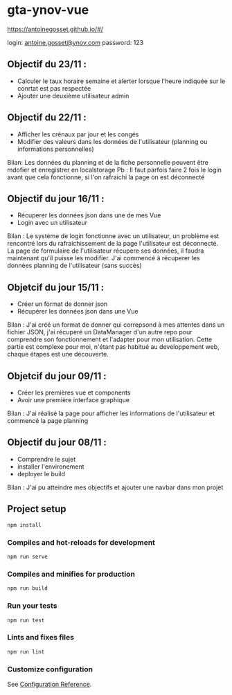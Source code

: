 # gta-ynov-vue
https://antoinegosset.github.io/#/

login: antoine.gosset@ynov.com
password: 123

## Objectif du 23/11 :
 - Calculer le taux horaire semaine et alerter lorsque l'heure indiquée sur le conrtat est pas respectée
 - Ajouter une deuxième utilisateur admin 
 
 
## Objectif du 22/11 :
 - Afficher les crénaux par jour et les congés
 - Modifier des valeurs dans les données de l'utilisateur (planning ou informations personnelles)
 
 Bilan: Les données du planning et de la fiche personnelle peuvent être mdofier et enregistrer en localstorage
 Pb : Il faut parfois faire 2 fois le login avant que cela fonctionne, si l'on rafraichi la page on est déconnecté
 
## Objectif du jour 16/11 :
 - Récuperer les données json dans une de mes Vue
 - Login avec un utilisateur
 
 Bilan : Le système de login fonctionne avec un utilisateur, un problème est rencontré lors du rafraichissement de la page l'utilisateur est déconnecté.
 La page de formulaire de l'utilisateur récupere ses données, il faudra maintenant qu'il puisse les modifier.
 J'ai commencé à récuperer les données planning de l'utilisateur (sans succès)
 
## Objetcif du jour 15/11 :

 - Créer un format de donner json
 - Récupérer les données json dans une Vue

Bilan : J'ai créé un format de donner qui correpsond à mes attentes dans un fichier JSON, j'ai récuperé un DataManager d'un autre repo pour comprendre son fonctionnement et l'adapter pour mon utilisation. Cette partie est complexe pour moi, n'étant pas habitué au developpement web, chaque étapes est une découverte. 

## Objetcif du jour 09/11 :

 - Créer les premières vue et components
 - Avoir une première interface graphique

Bilan : J'ai réalisé la page pour afficher les informations de l'utilisateur et commencé la page planning

## Objectif du jour 08/11 :
 - Comprendre le sujet
 - installer l'environement 
 - deployer le build 
 
 Bilan : J'ai pu atteindre mes objectifs et ajouter une navbar dans mon projet

## Project setup
```
npm install
```

### Compiles and hot-reloads for development
```
npm run serve
```

### Compiles and minifies for production
```
npm run build
```

### Run your tests
```
npm run test
```

### Lints and fixes files
```
npm run lint
```

### Customize configuration
See [Configuration Reference](https://cli.vuejs.org/config/).
